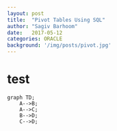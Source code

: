 ```yaml
---
layout: post
title:  "Pivot Tables Using SQL"
author: "Sagiv Barhoom"
date:   2017-05-12
categories: ORACLE 
background: '/img/posts/pivot.jpg'
---
```

# test
```mermaid
graph TD;
    A-->B;
    A-->C;
    B-->D;
    C-->D;
```

